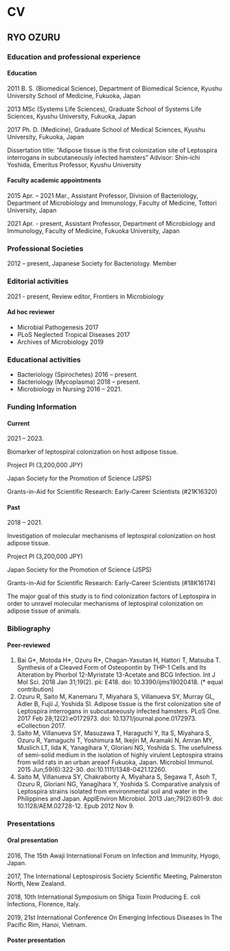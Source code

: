 # CV

## RYO OZURU

### Education and professional experience
#### Education
2011 B. S. (Biomedical Science), Department of Biomedical Science, Kyushu University School of Medicine, Fukuoka, Japan

2013 MSc (Systems Life Sciences), Graduate School of Systems Life Sciences, Kyushu University, Fukuoka, Japan

2017 Ph. D. (Medicine), Graduate School of Medical Sciences, Kyushu University, Fukuoka, Japan

Dissertation title: “Adipose tissue is the first colonization site of Leptospira interrogans in subcutaneously infected hamsters”
Advisor: Shin-ichi Yoshida, Emeritus Professor, Kyushu University

#### Faculty academic appointments
2015 Apr. – 2021 Mar., Assistant Professor, Division of Bacteriology, Department of Microbiology and Immunology, Faculty of Medicine, Tottori University, Japan

2021 Apr. - present, Assistant Professor, Department of Microbiology and Immunology, Faculty of Medicine, Fukuoka University, Japan

### Professional Societies
2012 – present, Japanese Society for Bacteriology. Member

### Editorial activities
2021 - present, Review editor, Frontiers in Microbiology

#### Ad hoc reviewer
- Microbial Pathogenesis 2017
- PLoS Neglected Tropical Diseases 2017
- Archives of Microbiology 2019

### Educational activities
- Bacteriology (Spirochetes) 2016 – present.
- Bacteriology (Mycoplasma) 2018 – present.
- Microbiology in Nursing 2016 – 2021.

### Funding Information
#### Current
2021 – 2023.

Biomarker of leptospiral colonization on host adipose tissue.

Project PI (3,200,000 JPY)

Japan Society for the Promotion of Science (JSPS)

Grants-in-Aid for Scientific Research: Early-Career Scientists (#21K16320)

#### Past
2018 – 2021.

Investigation of molecular mechanisms of leptospiral colonization on host adipose tissue.

Project PI (3,200,000 JPY)

Japan Society for the Promotion of Science (JSPS)

Grants-in-Aid for Scientific Research: Early-Career Scientists (#18K16174)

The major goal of this study is to find colonization factors of Leptospira in order to unravel molecular mechanisms of leptospiral colonization on adipose tissue of animals.

### Bibliography
#### Peer-reviewed
1. Bai G*, Motoda H*, Ozuru R*, Chagan-Yasutan H, Hattori T, Matsuba T. Synthesis of a Cleaved Form of Osteopontin by THP-1 Cells and Its Alteration by Phorbol 12-Myristate 13-Acetate and BCG Infection. Int J Mol Sci. 2018 Jan 31;19(2). pii: E418. doi: 10.3390/ijms19020418. (* equal contribution)
1. Ozuru R, Saito M, Kanemaru T, Miyahara S, Villanueva SY, Murray GL, Adler B, Fujii J, Yoshida SI. Adipose tissue is the first colonization site of Leptospira interrogans in subcutaneously infected hamsters. PLoS One. 2017 Feb 28;12(2):e0172973. doi: 10.1371/journal.pone.0172973. eCollection 2017.
1. Saito M, Villanueva SY, Masuzawa T, Haraguchi Y, Ita S, Miyahara S, Ozuru R, Yamaguchi T, Yoshimura M, Ikejiri M, Aramaki N, Amran MY, Muslich LT, Iida K, Yanagihara Y, Gloriani NG, Yoshida S. The usefulness of semi-solid medium in the isolation of highly virulent Leptospira strains from wild rats in an urban areaof Fukuoka, Japan. Microbiol Immunol. 2015 Jun;59(6):322-30. doi:10.1111/1348-0421.12260.
1. Saito M, Villanueva SY, Chakraborty A, Miyahara S, Segawa T, Asoh T, Ozuru R, Gloriani NG, Yanagihara Y, Yoshida S. Comparative analysis of Leptospira strains isolated from environmental soil and water in the Philippines and Japan. ApplEnviron Microbiol. 2013 Jan;79(2):601-9. doi: 10.1128/AEM.02728-12. Epub 2012 Nov 9.

### Presentations
#### Oral presentation
2016, The 15th Awaji International Forum on Infection and Immunity, Hyogo, Japan.

2017, The International Leptospirosis Society Scientific Meeting, Palmerston North, New Zealand.

2018, 10th International Symposium on Shiga Toxin Producing E. coli Infections, Florence, Italy.

2019, 21st International Conference On Emerging Infectious Diseases In The Pacific Rim, Hanoi, Vietnam.

#### Poster presentation
